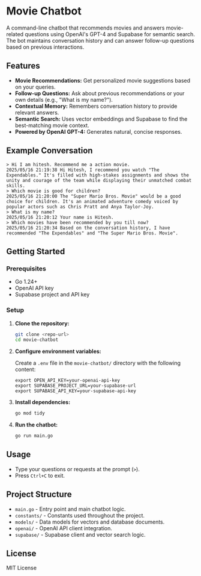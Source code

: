 # Movie Chatbot

A command-line chatbot that recommends movies and answers movie-related questions using OpenAI's GPT-4 and Supabase for semantic search. The bot maintains conversation history and can answer follow-up questions based on previous interactions.

## Features

- **Movie Recommendations:** Get personalized movie suggestions based on your queries.
- **Follow-up Questions:** Ask about previous recommendations or your own details (e.g., "What is my name?").
- **Contextual Memory:** Remembers conversation history to provide relevant answers.
- **Semantic Search:** Uses vector embeddings and Supabase to find the best-matching movie context.
- **Powered by OpenAI GPT-4:** Generates natural, concise responses.

## Example Conversation

```
> Hi I am hitesh. Recommend me a action movie.
2025/05/16 21:19:38 Hi Hitesh, I recommend you watch "The Expendables." It's filled with high-stakes assignments and shows the unity and courage of the team while displaying their unmatched combat skills.
> Which movie is good for children?
2025/05/16 21:20:00 The "Super Mario Bros. Movie" would be a good choice for children. It's an animated adventure comedy voiced by popular actors such as Chris Pratt and Anya Taylor-Joy.
> What is my name?
2025/05/16 21:20:12 Your name is Hitesh.
> Which movies have been recommended by you till now?
2025/05/16 21:20:34 Based on the conversation history, I have recommended "The Expendables" and "The Super Mario Bros. Movie".
```

## Getting Started

### Prerequisites

- Go 1.24+
- OpenAI API key
- Supabase project and API key

### Setup

1. **Clone the repository:**
   ```sh
   git clone <repo-url>
   cd movie-chatbot
   ```

2. **Configure environment variables:**

   Create a `.env` file in the `movie-chatbot/` directory with the following content:
   ```
   export OPEN_API_KEY=your-openai-api-key
   export SUPABASE_PROJECT_URL=your-supabase-url
   export SUPABASE_API_KEY=your-supabase-api-key
   ```

3. **Install dependencies:**
   ```sh
   go mod tidy
   ```

4. **Run the chatbot:**
   ```sh
   go run main.go
   ```

## Usage

- Type your questions or requests at the prompt (`>`).
- Press `Ctrl+C` to exit.

## Project Structure

- `main.go` - Entry point and main chatbot logic.
- `constants/` - Constants used throughout the project.
- `models/` - Data models for vectors and database documents.
- `openai/` - OpenAI API client integration.
- `supabase/` - Supabase client and vector search logic.

## License

MIT License
